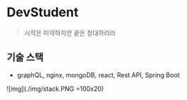 # DevStudent

> 시작은 미약하지만 끝은 창대하리라

## 기술 스택

- graphQL, nginx, mongoDB, react, Rest API, Spring Boot

![img](./img/stack.PNG =100x20)

